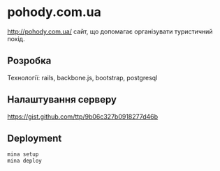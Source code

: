 pohody.com.ua
=============

http://pohody.com.ua/ cайт, що допомагає організувати туристичний похід.

## Розробка

Технології: rails, backbone.js, bootstrap, postgresql


## Налаштування серверу

https://gist.github.com/ttp/9b06c327b0918277d46b

## Deployment

```bash
mina setup
mina deploy
```

